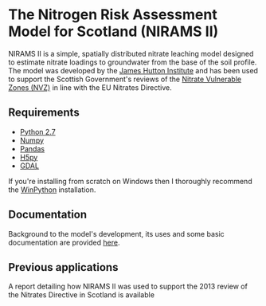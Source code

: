 # The Nitrogen Risk Assessment Model for Scotland (NIRAMS II)

NIRAMS II is a simple, spatially distributed nitrate leaching model designed to estimate nitrate loadings to groundwater from the base of the soil profile. 
The model was developed by the [James Hutton Institute](https://www.hutton.ac.uk/) and has been used to support the Scottish Government's reviews of the [Nitrate Vulnerable Zones (NVZ)](https://www.gov.scot/policies/agriculture-and-the-environment/nvz/) in line with the EU Nitrates Directive.

## Requirements

  * [Python 2.7](https://www.python.org/download/releases/2.7/)
  * [Numpy](http://www.numpy.org/)
  * [Pandas](http://pandas.pydata.org/)
  * [H5py](http://www.h5py.org/)
  * [GDAL](http://www.gdal.org/)

If you're installing from scratch on Windows then I thoroughly recommend the [WinPython](http://winpython.github.io/) installation.

## Documentation

Background to the model's development, its uses and some basic documentation are provided [here](http://nbviewer.ipython.org/github/JamesSample/nirams_ii/blob/master/nirams_ii_notes.ipynb).

## Previous applications

A report detailing how NIRAMS II was used to support the 2013 review of the Nitrates Directive in Scotland is available 
